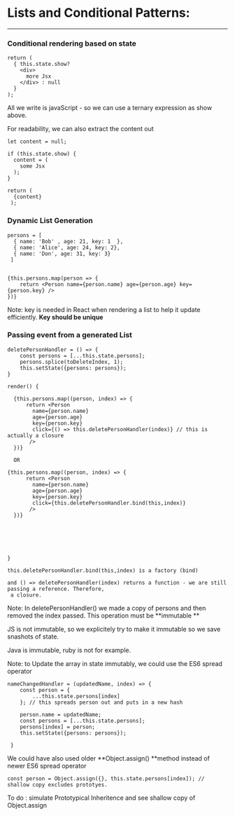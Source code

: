 # Lists and Conditional Patterns:

---

### Conditional rendering based on state

```
return (
  { this.state.show? 
    <div>
      more Jsx
    </div> : null
  }
);
```

All we write is javaScript - so we can use a ternary expression as show above.

For readability, we can also extract the content out

```
let content = null;

if (this.state.show) {
  content = (
    some Jsx
  );
}

return (
  {content}
 );
```

### Dynamic List Generation

```
persons = [
  { name: 'Bob' , age: 21, key: 1  }, 
  { name: 'Alice', age: 24, key: 2}, 
  { name: 'Don', age: 31, key: 3} 
 ]


{this.persons.map(person => {
    return <Person name={person.name} age={person.age} key={person.key} />
})}
```

Note: key is needed in React when rendering a list to help it update efficiently. **Key should be unique**

### Passing event from a generated List

```
deletePersonHandler = () => {
    const persons = [...this.state.persons];
    persons.splice(toDeleteIndex, 1);
    this.setState({persons: persons});
}

render() {

  {this.persons.map((person, index) => {
      return <Person 
        name={person.name} 
        age={person.age} 
        key={person.key}
        click={() => this.deletePersonHandler(index)} // this is actually a closure
       />
  })}

  OR 

{this.persons.map((person, index) => {
      return <Person 
        name={person.name} 
        age={person.age} 
        key={person.key}
        click={this.deletePersonHandler.bind(this,index)}
       />
  })}






}
```

```
this.deletePersonHandler.bind(this,index) is a factory (bind)

and () => deletePersonHandler(index) returns a function - we are still passing a reference. Therefore,
 a closure.
```

Note: In deletePersonHandler\(\) we made a copy of persons and then removed the index passed. This operation must be **immutable **

JS is not immutable, so we explicitely try to make it immutable so we save snashots of state.

Java is immutable, ruby is not for example.

Note:  to Update the array in state immutably, we could use the  ES6  spread operator

```
nameChangedHandler = (updatedName, index) => {
    const person = {
        ...this.state.persons[index]
    }; // this spreads person out and puts in a new hash 

    person.name = updatedName;
    const persons = [...this.state.persons];
    persons[index] = person;
    this.setState({persons: persons});

 }
```

We could have also used older **Object.assign\(\) **method instead of newer ES6 spread operator

```
const person = Object.assign({}, this.state.persons[index]); // shallow copy excludes prototyes.
```

To do : simulate Prototypical Inheritence and see shallow copy of Object.assign

